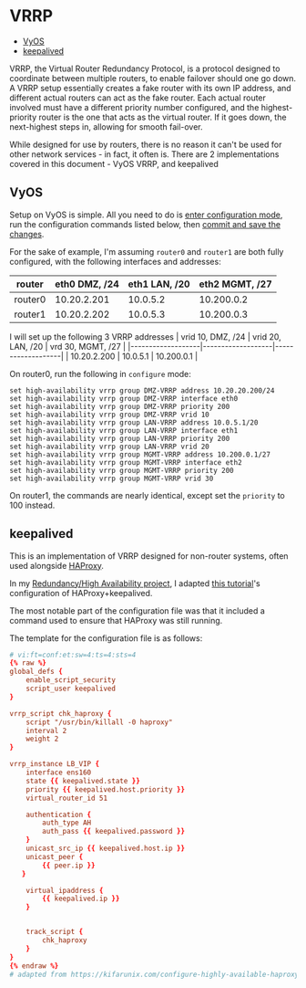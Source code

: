 <!--
SPDX-FileCopyrightText: 2023 - 2024 Eli Array Minkoff

SPDX-License-Identifier: MIT
-->

# VRRP

<!-- vim-markdown-toc GitLab -->

* [VyOS](#vyos)
* [keepalived](#keepalived)

<!-- vim-markdown-toc -->

VRRP, the Virtual Router Redundancy Protocol, is a protocol designed to coordinate between multiple routers, to enable failover should one go down. A VRRP setup essentially creates a fake router with its own IP address, and different actual routers can act as the fake router. Each actual router involved must have a different priority number configured, and the highest-priority router is the one that acts as the virtual router. If it goes down, the next-highest steps in, allowing for smooth fail-over.

While designed for use by routers, there is no reason it can't be used for other network services - in fact, it often is. There are 2 implementations covered in this document - VyOS VRRP, and keepalived

## VyOS

Setup on VyOS is simple. All you need to do is [enter configuration mode](../VyOS.md#entering-configuration-mode), run the configuration commands listed below, then [commit and save the changes](../VyOS.md#save-configuration-changes).

For the sake of example, I'm assuming `router0` and `router1` are both fully configured, with the following interfaces and addresses:


| router  | eth0 DMZ, /24 | eth1 LAN, /20 | eth2 MGMT, /27 |
|---------|---------------|---------------|----------------|
| router0 | 10.20.2.201   | 10.0.5.2      | 10.200.0.2     |
| router1 | 10.20.2.202   | 10.0.5.3      | 10.200.0.3     |

I will set up the following 3 VRRP addresses
| vrid 10, DMZ, /24 | vrid 20, LAN, /20 | vrd 30, MGMT, /27 |
|-------------------|-------------------|-------------------|
| 10.20.2.200       | 10.0.5.1          | 10.200.0.1        |

On router0, run the following in `configure` mode:

```
set high-availability vrrp group DMZ-VRRP address 10.20.20.200/24
set high-availability vrrp group DMZ-VRRP interface eth0
set high-availability vrrp group DMZ-VRRP priority 200
set high-availability vrrp group DMZ-VRRP vrid 10
set high-availability vrrp group LAN-VRRP address 10.0.5.1/20
set high-availability vrrp group LAN-VRRP interface eth1
set high-availability vrrp group LAN-VRRP priority 200
set high-availability vrrp group LAN-VRRP vrid 20
set high-availability vrrp group MGMT-VRRP address 10.200.0.1/27
set high-availability vrrp group MGMT-VRRP interface eth2
set high-availability vrrp group MGMT-VRRP priority 200
set high-availability vrrp group MGMT-VRRP vrid 30
```

On router1, the commands are nearly identical, except set the `priority` to 100 instead.

## keepalived

This is an implementation of VRRP designed for non-router systems, often used alongside [HAProxy](./HAProxy.md).

In my [Redundancy/High Availability project](https://github.com/eliminmax/cncs-journal/wiki/Working-Notes%3A-SEC440%3A-High-Availability-Project), I adapted [this tutorial](https://kifarunix.com/configure-highly-available-haproxy-with-keepalived-on-ubuntu-20-04/)'s configuration of HAProxy+keepalived.

The most notable part of the configuration file was that it included a command used to ensure that HAProxy was still running.

The template for the configuration file is as follows:

```conf
# vi:ft=conf:et:sw=4:ts=4:sts=4
{% raw %}
global_defs {
    enable_script_security
    script_user keepalived
}

vrrp_script chk_haproxy {
    script "/usr/bin/killall -0 haproxy"
    interval 2
    weight 2
}

vrrp_instance LB_VIP {
    interface ens160
    state {{ keepalived.state }}
    priority {{ keepalived.host.priority }}
    virtual_router_id 51

    authentication {
        auth_type AH
        auth_pass {{ keepalived.password }}
    }
    unicast_src_ip {{ keepalived.host.ip }}
    unicast_peer {
        {{ peer.ip }}
   }

    virtual_ipaddress {
        {{ keepalived.ip }}
    }


    track_script {
        chk_haproxy
    }
}
{% endraw %}
# adapted from https://kifarunix.com/configure-highly-available-haproxy-with-keepalived-on-ubuntu-20-04/#ipforwardingandnon-localbind
```
